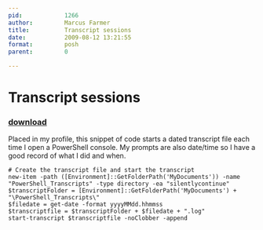 ```yaml
---
pid:            1266
author:         Marcus Farmer
title:          Transcript sessions
date:           2009-08-12 13:21:55
format:         posh
parent:         0

---
```


# Transcript sessions

### [download](//scripts/1266.ps1)

Placed in my profile, this snippet of code starts a dated transcript file each time I open a PowerShell console.  My prompts are also date/time so I have a good record of what I did and when.

```posh
# Create the transcript file and start the transcript
new-item -path ([Environment]::GetFolderPath('MyDocuments')) -name "PowerShell_Transcripts" -type directory -ea "silentlycontinue"
$transcriptFolder = [Environment]::GetFolderPath('MyDocuments') + "\PowerShell_Transcripts\"
$filedate = get-date -format yyyyMMdd.hhmmss
$transcriptfile = $transcriptFolder + $filedate + ".log"
start-transcript $transcriptfile -noClobber -append
```
